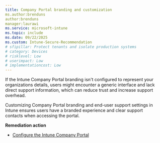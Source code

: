 ```yaml
---
title: Company Portal branding and customization
ms.author:brenduns
author:brenduns
manager:laurawi
ms.service: microsoft-intune
ms.topic: include
ms.date: 09/22/2025
ms.custom: Intune-Secure-Recommendation
# sfipillar: Protect tenants and isolate production systems
# category: Devices
# risklevel: Low
# userimpact: Low
# implementationcost: Low
---
```

If the Intune Company Portal branding isn't configured to represent your organizations details, users might encounter a generic interface and lack direct support information, which can reduce trust and increase support overhead. 

Customizing Company Portal branding and end-user support settings in Intune ensures users have a branded experience and clear support contacts when accessing the portal. 

**Remediation action**

- [Configure the Intune Company Portal](/intune/intune-service/apps/company-portal-app)
